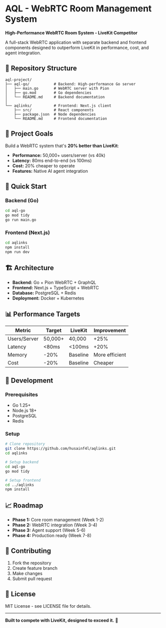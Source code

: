 # AQL - WebRTC Room Management System

**High-Performance WebRTC Room System - LiveKit Competitor**

A full-stack WebRTC application with separate backend and frontend components designed to outperform LiveKit in performance, cost, and agent integration.

## 📁 Repository Structure

```
aql-project/
├── aql-go/           # Backend: High-performance Go server
│   ├── main.go       # WebRTC server with Pion
│   ├── go.mod        # Go dependencies
│   └── README.md     # Backend documentation
│
└── aqlinks/          # Frontend: Next.js client
    ├── src/          # React components
    ├── package.json  # Node dependencies
    └── README.md     # Frontend documentation
```

## 🎯 Project Goals

Build a WebRTC system that's **20% better than LiveKit**:
- **Performance:** 50,000+ users/server (vs 40k)
- **Latency:** 80ms end-to-end (vs 100ms)
- **Cost:** 20% cheaper to operate
- **Features:** Native AI agent integration

## 🚀 Quick Start

### Backend (Go)
```bash
cd aql-go
go mod tidy
go run main.go
```

### Frontend (Next.js)
```bash
cd aqlinks
npm install
npm run dev
```

## 🏗️ Architecture

- **Backend:** Go + Pion WebRTC + GraphQL
- **Frontend:** Next.js + TypeScript + WebRTC
- **Database:** PostgreSQL + Redis
- **Deployment:** Docker + Kubernetes

## 📊 Performance Targets

| Metric | Target | LiveKit | Improvement |
|--------|--------|---------|-------------|
| Users/Server | 50,000+ | 40,000 | +25% |
| Latency | <80ms | <100ms | +20% |
| Memory | -20% | Baseline | More efficient |
| Cost | -20% | Baseline | Cheaper |

## 🔧 Development

### Prerequisites
- Go 1.25+
- Node.js 18+
- PostgreSQL
- Redis

### Setup
```bash
# Clone repository
git clone https://github.com/husainf4l/aqlinks.git
cd aqlinks

# Setup backend
cd aql-go
go mod tidy

# Setup frontend
cd ../aqlinks
npm install
```

## 📈 Roadmap

- **Phase 1:** Core room management (Week 1-2)
- **Phase 2:** WebRTC integration (Week 3-4)
- **Phase 3:** Agent support (Week 5-6)
- **Phase 4:** Production ready (Week 7-8)

## 🤝 Contributing

1. Fork the repository
2. Create feature branch
3. Make changes
4. Submit pull request

## 📄 License

MIT License - see LICENSE file for details.

---

**Built to compete with LiveKit, designed to exceed it.** 🚀
